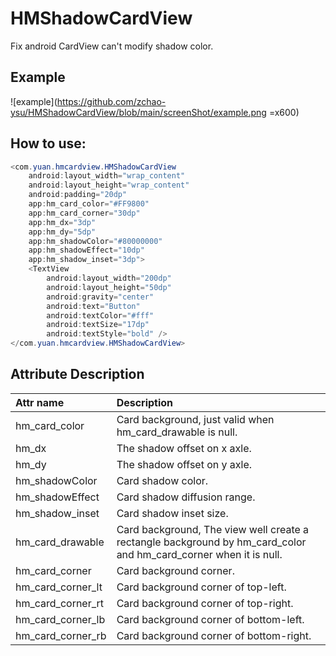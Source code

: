 # HMShadowCardView

Fix android CardView can't modify shadow color.

## Example

![example](https://github.com/zchao-ysu/HMShadowCardView/blob/main/screenShot/example.png =x600)

## How to use:

``` java
<com.yuan.hmcardview.HMShadowCardView
    android:layout_width="wrap_content"
    android:layout_height="wrap_content"
    android:padding="20dp"
    app:hm_card_color="#FF9800"
    app:hm_card_corner="30dp"
    app:hm_dx="3dp"
    app:hm_dy="5dp"
    app:hm_shadowColor="#80000000"
    app:hm_shadowEffect="10dp"
    app:hm_shadow_inset="3dp">
    <TextView
        android:layout_width="200dp"
        android:layout_height="50dp"
        android:gravity="center"
        android:text="Button"
        android:textColor="#fff"
        android:textSize="17dp"
        android:textStyle="bold" />
</com.yuan.hmcardview.HMShadowCardView>
```

## Attribute Description

| Attr name         | Description                                                                                                       |
|:------------------|:------------------------------------------------------------------------------------------------------------------|
| hm_card_color     | Card background, just valid when hm_card_drawable is null.                                                        |
| hm_dx             | The shadow offset on x axle.                                                                                      |
| hm_dy             | The shadow offset on y axle.                                                                                      |
| hm_shadowColor    | Card shadow color.                                                                                                |
| hm_shadowEffect   | Card shadow diffusion range.                                                                                      |
| hm_shadow_inset   | Card shadow inset size.                                                                                           |
| hm_card_drawable  | Card background, The view well create a rectangle background by hm_card_color and hm_card_corner when it is null. |
| hm_card_corner    | Card background corner.                                                                                           |
| hm_card_corner_lt | Card background corner of top-left.                                                                               |
| hm_card_corner_rt | Card background corner of top-right.                                                                              |
| hm_card_corner_lb | Card background corner of bottom-left.                                                                            |
| hm_card_corner_rb | Card background corner of bottom-right.                                                                           |